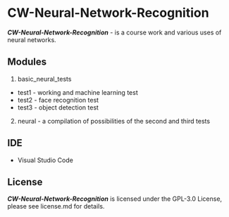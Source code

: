 # CW-Neural-Network-Recognition

***CW-Neural-Network-Recognition*** - is a course work and various uses of neural networks.

## Modules
1. basic_neural_tests
* test1 - working and machine learning test
* test2 - face recognition test
* test3 - object detection test
2. neural - a compilation of possibilities of the second and third tests

## IDE
* Visual Studio Code

## License
***CW-Neural-Network-Recognition*** is licensed under the GPL-3.0 License, please see license.md for details.
